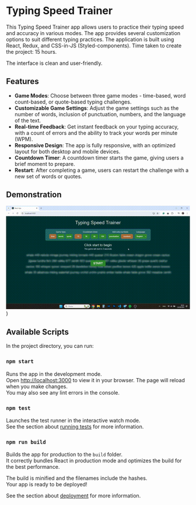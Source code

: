 # Typing Speed Trainer

This Typing Speed Trainer app allows users to practice their typing speed and accuracy in various modes. The app provides several customization options to suit different typing practices. The application is built using React, Redux, and CSS-in-JS (Styled-components). Time taken to create the project: 15 hours.

The interface is clean and user-friendly.

## Features

- **Game Modes**: Choose between three game modes - time-based, word count-based, or quote-based typing challenges.
- **Customizable Game Settings**: Adjust the game settings such as the number of words, inclusion of punctuation, numbers, and the language of the text.
- **Real-time Feedback**: Get instant feedback on your typing accuracy, with a count of errors and the ability to track your words per minute (WPM).
- **Responsive Design**: The app is fully responsive, with an optimized layout for both desktop and mobile devices.
- **Countdown Timer**: A countdown timer starts the game, giving users a brief moment to prepare.
- **Restart**: After completing a game, users can restart the challenge with a new set of words or quotes.

## Demonstration
![](https://github.com/oso4lq/typing-speed-trainer/blob/master/typing%20speed%20gif.gif))

## Available Scripts

In the project directory, you can run:

### `npm start`

Runs the app in the development mode.\
Open [http://localhost:3000](http://localhost:3000) to view it in your browser.
The page will reload when you make changes.\
You may also see any lint errors in the console.

### `npm test`

Launches the test runner in the interactive watch mode.\
See the section about [running tests](https://facebook.github.io/create-react-app/docs/running-tests) for more information.

### `npm run build`

Builds the app for production to the `build` folder.\
It correctly bundles React in production mode and optimizes the build for the best performance.

The build is minified and the filenames include the hashes.\
Your app is ready to be deployed!

See the section about [deployment](https://facebook.github.io/create-react-app/docs/deployment) for more information.
